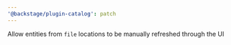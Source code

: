 ```yaml
---
'@backstage/plugin-catalog': patch
---
```


Allow entities from `file` locations to be manually refreshed through the UI
